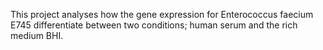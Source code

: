 This project analyses how the gene expression for Enterococcus faecium E745 differentiate between two conditions; human serum and the rich medium BHI. 
